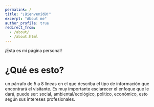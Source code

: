 ```yaml
---
permalink: /
title: "¡Bienvenid@!"
excerpt: "About me"
author_profile: true
redirect_from: 
  - /about/
  - /about.html
---
```


¡Esta es mi página personal!

¿Qué es esto?
======

un párrafo de 5 a 8 líneas en el que describa el tipo de información que encontrará el visitante. Es muy importante esclarecer el enfoque que le dará, puede ser: social, ambiental/ecológico, político, económico, esto según sus intereses profesionales.
